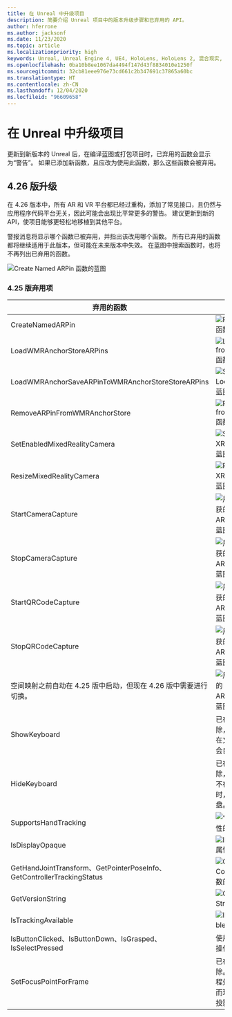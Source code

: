 ```yaml
---
title: 在 Unreal 中升级项目
description: 简要介绍 Unreal 项目中的版本升级步骤和已弃用的 API。
author: hferrone
ms.author: jacksonf
ms.date: 11/23/2020
ms.topic: article
ms.localizationpriority: high
keywords: Unreal, Unreal Engine 4, UE4, HoloLens, HoloLens 2, 混合现实, 开发, 文档, 指南, 功能, 混合现实头戴显示设备, windows 混合现实头戴显示设备, 虚拟现实头戴显示设备, 移植, 升级
ms.openlocfilehash: 0ba10b8ee1067da4494f147d43f8834010e1250f
ms.sourcegitcommit: 32cb81eee976e73cd661c2b347691c37865a60bc
ms.translationtype: HT
ms.contentlocale: zh-CN
ms.lasthandoff: 12/04/2020
ms.locfileid: "96609658"
---
```

# <a name="upgrading-projects-in-unreal"></a>在 Unreal 中升级项目

更新到新版本的 Unreal 后，在编译蓝图或打包项目时，已弃用的函数会显示为“警告”。  如果已添加新函数，且应改为使用此函数，那么这些函数会被弃用。 

## <a name="426-upgrades"></a>4.26 版升级
 
在 4.26 版本中，所有 AR 和 VR 平台都已经过重构，添加了常见接口，且仍然与应用程序代码平台无关，因此可能会出现比平常更多的警告。  建议更新到新的 API，使项目能够更轻松地移植到其他平台。

警报消息将显示哪个函数已被弃用，并指出该改用哪个函数。  所有已弃用的函数都将继续适用于此版本，但可能在未来版本中失效。  在蓝图中搜索函数时，也将不再列出已弃用的函数。

![Create Named ARPin 函数的蓝图](images/unreal-porting-img-01.png)

### <a name="425-deprecations"></a>4.25 版弃用项

| 弃用的函数 | 新建函数 |
| --- | --- |
| CreateNamedARPin | ![Pin Component 函数的蓝图](images/unreal-porting-img-02.png) |
| LoadWMRAnchorStoreARPins | ![Load ARPins from Local Store 函数的蓝图](images/unreal-porting-img-03.png) |
| LoadWMRAnchorSaveARPinToWMRAnchorStoreStoreARPins | ![Save ARPin to Local Store 函数的蓝图](images/unreal-porting-img-04.png) |
| RemoveARPinFromWMRAnchorStore | ![Remove ARPin from Local Store 函数的蓝图](images/unreal-porting-img-05.png) |
| SetEnabledMixedRealityCamera | ![Set Enabled XRCamera 函数的蓝图](images/unreal-porting-img-06.png) |
| ResizeMixedRealityCamera | ![Resize XRCamera 函数的蓝图](images/unreal-porting-img-07.png) |
| StartCameraCapture | ![用于启动摄像头捕获的 Toggle ARCapture 函数的蓝图](images/unreal-porting-img-08.png) |
| StopCameraCapture | ![用于停止摄像头捕获的 Toggle ARCapture 函数的蓝图](images/unreal-porting-img-09.png) |
| StartQRCodeCapture | ![用于启动 QR 码捕获的 Toggle ARCapture 函数的蓝图](images/unreal-porting-img-10.png) |
| StopQRCodeCapture | ![用于停止 QR 码捕获的 Toggle ARCapture 函数的蓝图](images/unreal-porting-img-11.png) |
| 空间映射之前自动在 4.25 版中启动，但现在 4.26 版中需要进行切换。 | ![用于启用空间映射的 Toggle ARCapture 函数的蓝图](images/unreal-porting-img-12.png) |
| ShowKeyboard | 已在 4.26 版中删除，这是因为当焦点在文本小组件上时，会自动显示键盘。 |
| HideKeyboard | 已在 4.26 版中删除，这是因为当焦点不在文本小组件上时，将自动隐藏键盘。 |
| SupportsHandTracking | ![“支持手部跟踪”属性的蓝图](images/unreal-porting-img-13.png) |
| IsDisplayOpaque | ![IsDisplayOpaque 属性的蓝图](images/unreal-porting-img-14.png) |
| GetHandJointTransform、GetPointerPoseInfo、GetControllerTrackingStatus | ![Get Motion Controller Data 函数的蓝图](images/unreal-porting-img-15.png) |
| GetVersionString | ![Get Version String 函数的蓝图](images/unreal-porting-img-16.png) |
| IsTrackingAvailable | ![IsTrackingAvailable 属性的蓝图](images/unreal-porting-img-17.png) |
| IsButtonClicked、IsButtonDown、IsGrasped、IsSelectPressed | 使用 Unreal 的输入操作系统。 |
| SetFocusPointForFrame | 已在 4.26 版中删除。  之前用于在远程处理时重新投影，而现在支持深度重新投影。 |